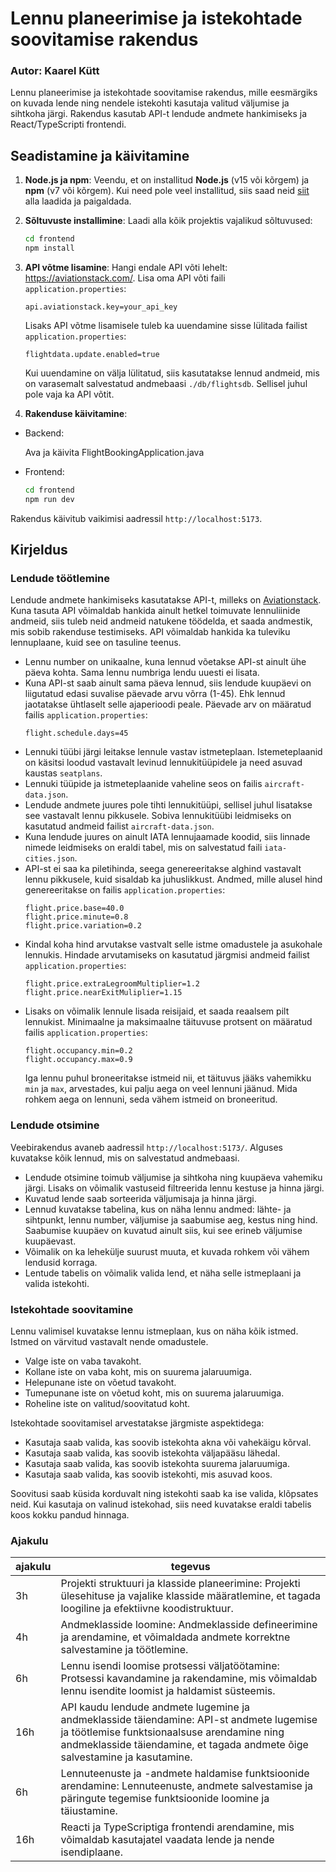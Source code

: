 
# Lennu planeerimise ja istekohtade soovitamise rakendus

### Autor: Kaarel Kütt

Lennu planeerimise ja istekohtade soovitamise rakendus, mille eesmärgiks on kuvada lende ning nendele istekohti kasutaja 
valitud väljumise ja sihtkoha järgi. Rakendus kasutab API-t lendude andmete hankimiseks ja React/TypeScripti frontendi.

## Seadistamine ja käivitamine

1. **Node.js ja npm**:
   Veendu, et on installitud **Node.js** (v15 või kõrgem) ja **npm** (v7 või kõrgem). Kui need pole veel installitud, 
   siis saad neid [siit](https://nodejs.org/en/) alla laadida ja paigaldada.

2. **Sõltuvuste installimine**:
   Laadi alla kõik projektis vajalikud sõltuvused:
   ```bash
   cd frontend
   npm install
   ```

3. **API võtme lisamine**:
   Hangi endale API võti lehelt: https://aviationstack.com/.
   Lisa oma API võti faili `application.properties`:
   ```properties
   api.aviationstack.key=your_api_key
   ```
   Lisaks API võtme lisamisele tuleb ka uuendamine sisse lülitada failist `application.properties`:
   ```properties
   flightdata.update.enabled=true
   ```
   Kui uuendamine on välja lülitatud, siis kasutatakse lennud andmeid, mis on varasemalt salvestatud andmebaasi 
   `./db/flightsdb`. Sellisel juhul pole vaja ka API võtit.
4. **Rakenduse käivitamine**:
   
  * Backend:

    Ava ja käivita FlightBookingApplication.java

  * Frontend:
    ```bash
    cd frontend
    npm run dev
    ```
    
  Rakendus käivitub vaikimisi aadressil `http://localhost:5173`.

## Kirjeldus

### Lendude töötlemine

Lendude andmete hankimiseks kasutatakse API-t, milleks on [Aviationstack](https://aviationstack.com/). 
Kuna tasuta API võimaldab hankida ainult hetkel toimuvate lennuliinide andmeid, siis tuleb neid andmeid natukene 
töödelda, et saada andmestik, mis sobib rakenduse testimiseks. API võimaldab hankida ka tuleviku lennuplaane, kuid see 
on tasuline teenus.

* Lennu number on unikaalne, kuna lennud võetakse API-st ainult ühe päeva kohta. Sama lennu numbriga lendu uuesti ei lisata.
* Kuna API-st saab ainult sama päeva lennud, siis lendude kuupäevi on liigutatud edasi suvalise päevade arvu võrra (1-45). 
  Ehk lennud jaotatakse ühtlaselt selle ajaperioodi peale.
  Päevade arv on määratud failis `application.properties`:
   ```properties
   flight.schedule.days=45
   ```
* Lennuki tüübi järgi leitakse lennule vastav istmeteplaan. Istemeteplaanid on käsitsi loodud vastavalt levinud
  lennukitüüpidele ja need asuvad kaustas `seatplans`. 
* Lennuki tüüpide ja istmeteplaanide vaheline seos on failis `aircraft-data.json`.
* Lendude andmete juures pole tihti lennukitüüpi, sellisel juhul lisatakse see vastavalt lennu pikkusele. Sobiva
  lennukitüübi leidmiseks on kasutatud andmeid failist `aircraft-data.json`.
* Kuna lendude juures on ainult IATA lennujaamade koodid, siis linnade nimede leidmiseks on eraldi tabel, mis on 
  salvestatud faili `iata-cities.json`.
* API-st ei saa ka piletihinda, seega genereeritakse alghind vastavalt lennu pikkusele, kuid sisaldab ka juhuslikkust. 
  Andmed, mille alusel hind genereeritakse on failis `application.properties`:
   ```properties
   flight.price.base=40.0
   flight.price.minute=0.8
   flight.price.variation=0.2
   ```
* Kindal koha hind arvutakse vastvalt selle istme omadustele ja asukohale lennukis. Hindade arvutamiseks on kasutatud 
  järgmisi andmeid failist `application.properties`:
   ```properties
   flight.price.extraLegroomMultiplier=1.2
   flight.price.nearExitMuliplier=1.15
   ```
* Lisaks on võimalik lennule lisada reisijaid, et saada reaalsem pilt lennukist. Minimaalne ja maksimaalne täituvuse 
  protsent on määratud failis `application.properties`:
   ```properties
   flight.occupancy.min=0.2
   flight.occupancy.max=0.9
   ```
  Iga lennu puhul broneeritakse istmeid nii, et täituvus jääks vahemikku `min` ja `max`, arvestades, kui palju aega on 
  veel lennuni jäänud. Mida rohkem aega on lennuni, seda vähem istmeid on broneeritud.

### Lendude otsimine

  Veebirakendus avaneb aadressil `http://localhost:5173/`. Alguses kuvatakse kõik lennud, mis on salvestatud andmebaasi.
  
* Lendude otsimine toimub väljumise ja sihtkoha ning kuupäeva vahemiku järgi. Lisaks on võimalik vastuseid filtreerida
  lennu kestuse ja hinna järgi.
* Kuvatud lende saab sorteerida väljumisaja ja hinna järgi.
* Lennud kuvatakse tabelina, kus on näha lennu andmed: lähte- ja sihtpunkt, lennu number, väljumise ja saabumise aeg, 
  kestus ning hind. Saabumise kuupäev on kuvatud ainult siis, kui see erineb väljumise kuupäevast.
* Võimalik on ka lehekülje suurust muuta, et kuvada rohkem või vähem lendusid korraga.
* Lentude tabelis on võimalik valida lend, et näha selle istmeplaani ja valida istekohti.

### Istekohtade soovitamine

Lennu valimisel kuvatakse lennu istmeplaan, kus on näha kõik istmed. Istmed on värvitud vastavalt nende omadustele.
* Valge iste on vaba tavakoht.
* Kollane iste on vaba koht, mis on suurema jalaruumiga.
* Helepunane iste on võetud tavakoht.
* Tumepunane iste on võetud koht, mis on suurema jalaruumiga.
* Roheline iste on valitud/soovitatud koht.

Istekohtade soovitamisel arvestatakse järgmiste aspektidega:
* Kasutaja saab valida, kas soovib istekohta akna või vahekäigu kõrval.
* Kasutaja saab valida, kas soovib istekohta väljapääsu lähedal.
* Kasutaja saab valida, kas soovib istekohta suurema jalaruumiga.
* Kasutaja saab valida, kas soovib istekohti, mis asuvad koos.

Soovitusi saab küsida korduvalt ning istekohti saab ka ise valida, klõpsates neid. Kui kasutaja on valinud istekohad, 
siis need kuvatakse eraldi tabelis koos kokku pandud hinnaga.


### Ajakulu

| ajakulu | tegevus                                                                                                                                                                                                               |
|---------|-----------------------------------------------------------------------------------------------------------------------------------------------------------------------------------------------------------------------|
| 3h      | Projekti struktuuri ja klasside planeerimine: Projekti ülesehituse ja vajalike klasside määratlemine, et tagada loogiline ja efektiivne koodistruktuur.                                                               |
| 4h      | Andmeklasside loomine: Andmeklasside defineerimine ja arendamine, et võimaldada andmete korrektne salvestamine ja töötlemine.                                                                                         |
| 6h      | Lennu isendi loomise protsessi väljatöötamine: Protsessi kavandamine ja rakendamine, mis võimaldab lennu isendite loomist ja haldamist süsteemis.                                                                     |
| 16h     | API kaudu lendude andmete lugemine ja andmeklasside täiendamine: API-st andmete lugemise ja töötlemise funktsionaalsuse arendamine ning andmeklasside täiendamine, et tagada andmete õige salvestamine ja kasutamine. |
| 6h      | Lennuteenuste ja -andmete haldamise funktsioonide arendamine: Lennuteenuste, andmete salvestamise ja päringute tegemise funktsioonide loomine ja täiustamine.                                                         |
| 16h     | Reacti ja TypeScriptiga frontendi arendamine, mis võimaldab kasutajatel vaadata lende ja nende isendiplaane.                                                                                                          |



